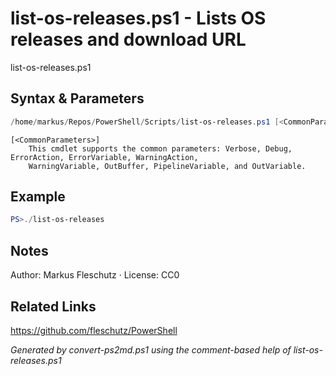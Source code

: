 # list-os-releases.ps1 - Lists OS releases and download URL

list-os-releases.ps1

## Syntax & Parameters
```powershell
/home/markus/Repos/PowerShell/Scripts/list-os-releases.ps1 [<CommonParameters>]
```

```
[<CommonParameters>]
    This cmdlet supports the common parameters: Verbose, Debug, ErrorAction, ErrorVariable, WarningAction, 
    WarningVariable, OutBuffer, PipelineVariable, and OutVariable.
```

## Example
```powershell
PS>./list-os-releases
```


## Notes
Author: Markus Fleschutz · License: CC0

## Related Links
https://github.com/fleschutz/PowerShell

*Generated by convert-ps2md.ps1 using the comment-based help of list-os-releases.ps1*
